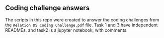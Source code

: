 ## Coding challenge answers 

The scripts in this repo were created to answer the coding challenges from the `Relation DS Coding Challenge.pdf` file. 
Task 1 and 3 have independent READMEs, and task2 is a jupyter notebook, with comments. 
